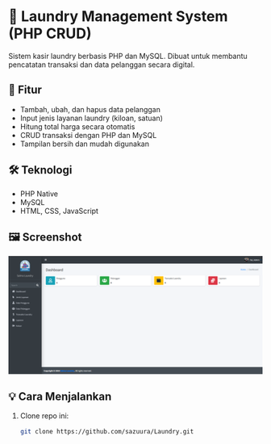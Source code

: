 # 🧺 Laundry Management System (PHP CRUD)

Sistem kasir laundry berbasis PHP dan MySQL. Dibuat untuk membantu pencatatan transaksi dan data pelanggan secara digital.

## 🚀 Fitur
- Tambah, ubah, dan hapus data pelanggan
- Input jenis layanan laundry (kiloan, satuan)
- Hitung total harga secara otomatis
- CRUD transaksi dengan PHP dan MySQL
- Tampilan bersih dan mudah digunakan

## 🛠 Teknologi
- PHP Native
- MySQL
- HTML, CSS, JavaScript

## 🖼 Screenshot
![Tampilan Web](https://raw.githubusercontent.com/sazuura/laundry/main/screenshot.png)

## 💡 Cara Menjalankan
1. Clone repo ini:
   ```bash
   git clone https://github.com/sazuura/Laundry.git
